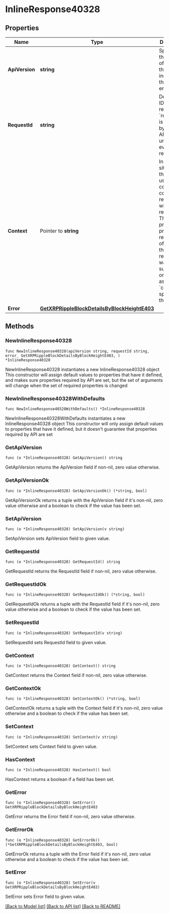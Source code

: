 # InlineResponse40328

## Properties

Name | Type | Description | Notes
------------ | ------------- | ------------- | -------------
**ApiVersion** | **string** | Specifies the version of the API that incorporates this endpoint. | 
**RequestId** | **string** | Defines the ID of the request. The &#x60;requestId&#x60; is generated by Crypto APIs and it&#39;s unique for every request. | 
**Context** | Pointer to **string** | In batch situations the user can use the context to correlate responses with requests. This property is present regardless of whether the response was successful or returned as an error. &#x60;context&#x60; is specified by the user. | [optional] 
**Error** | [**GetXRPRippleBlockDetailsByBlockHeightE403**](GetXRPRippleBlockDetailsByBlockHeightE403.md) |  | 

## Methods

### NewInlineResponse40328

`func NewInlineResponse40328(apiVersion string, requestId string, error_ GetXRPRippleBlockDetailsByBlockHeightE403, ) *InlineResponse40328`

NewInlineResponse40328 instantiates a new InlineResponse40328 object
This constructor will assign default values to properties that have it defined,
and makes sure properties required by API are set, but the set of arguments
will change when the set of required properties is changed

### NewInlineResponse40328WithDefaults

`func NewInlineResponse40328WithDefaults() *InlineResponse40328`

NewInlineResponse40328WithDefaults instantiates a new InlineResponse40328 object
This constructor will only assign default values to properties that have it defined,
but it doesn't guarantee that properties required by API are set

### GetApiVersion

`func (o *InlineResponse40328) GetApiVersion() string`

GetApiVersion returns the ApiVersion field if non-nil, zero value otherwise.

### GetApiVersionOk

`func (o *InlineResponse40328) GetApiVersionOk() (*string, bool)`

GetApiVersionOk returns a tuple with the ApiVersion field if it's non-nil, zero value otherwise
and a boolean to check if the value has been set.

### SetApiVersion

`func (o *InlineResponse40328) SetApiVersion(v string)`

SetApiVersion sets ApiVersion field to given value.


### GetRequestId

`func (o *InlineResponse40328) GetRequestId() string`

GetRequestId returns the RequestId field if non-nil, zero value otherwise.

### GetRequestIdOk

`func (o *InlineResponse40328) GetRequestIdOk() (*string, bool)`

GetRequestIdOk returns a tuple with the RequestId field if it's non-nil, zero value otherwise
and a boolean to check if the value has been set.

### SetRequestId

`func (o *InlineResponse40328) SetRequestId(v string)`

SetRequestId sets RequestId field to given value.


### GetContext

`func (o *InlineResponse40328) GetContext() string`

GetContext returns the Context field if non-nil, zero value otherwise.

### GetContextOk

`func (o *InlineResponse40328) GetContextOk() (*string, bool)`

GetContextOk returns a tuple with the Context field if it's non-nil, zero value otherwise
and a boolean to check if the value has been set.

### SetContext

`func (o *InlineResponse40328) SetContext(v string)`

SetContext sets Context field to given value.

### HasContext

`func (o *InlineResponse40328) HasContext() bool`

HasContext returns a boolean if a field has been set.

### GetError

`func (o *InlineResponse40328) GetError() GetXRPRippleBlockDetailsByBlockHeightE403`

GetError returns the Error field if non-nil, zero value otherwise.

### GetErrorOk

`func (o *InlineResponse40328) GetErrorOk() (*GetXRPRippleBlockDetailsByBlockHeightE403, bool)`

GetErrorOk returns a tuple with the Error field if it's non-nil, zero value otherwise
and a boolean to check if the value has been set.

### SetError

`func (o *InlineResponse40328) SetError(v GetXRPRippleBlockDetailsByBlockHeightE403)`

SetError sets Error field to given value.



[[Back to Model list]](../README.md#documentation-for-models) [[Back to API list]](../README.md#documentation-for-api-endpoints) [[Back to README]](../README.md)


